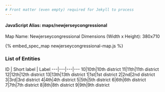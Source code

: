 ```yaml
---
# Front matter (even empty) required for Jekyll to process
---
```


#### JavaScript Alias: maps/newjerseycongressional

Map Name: Newjerseycongressional
Dimensions (Width x Height): 380x710



{% embed_spec_map newjerseycongressional-map.js %}

### List of Entities

ID | Short label | Label
---|---|---|---
10|10th|10th district
11|11th|11th district
12|12th|12th district
13|13th|13th district
1|1st|1st district
2|2nd|2nd district
3|3rd|3rd district
4|4th|4th district
5|5th|5th district
6|6th|6th district
7|7th|7th district
8|8th|8th district
9|9th|9th district
